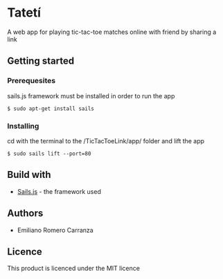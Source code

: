# Tatetí
A web app for playing tic-tac-toe matches online with friend by sharing a link
## Getting started
### Prerequesites
sails.js framework must be installed in order to run the app
```
$ sudo apt-get install sails
```
### Installing
cd with the terminal to the /TicTacToeLink/app/ folder and lift the app
```
$ sudo sails lift --port=80
```
## Build with
* [Sails.js](https://sailsjs.com/) - the framework used

## Authors
* Emiliano Romero Carranza

## Licence
This product is licenced under the MIT licence

